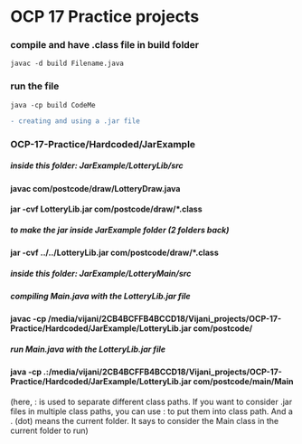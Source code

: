 # OCP 17 Practice projects

### compile and have .class file in build folder
``` shell 
javac -d build Filename.java 
```

### run the file
``` shell
java -cp build CodeMe
```




``` diff
- creating and using a .jar file
```
  
### OCP-17-Practice/Hardcoded/JarExample

##### inside this folder: JarExample/LotteryLib/src
#### javac com/postcode/draw/LotteryDraw.java
#### jar -cvf LotteryLib.jar com/postcode/draw/\*.class

##### to make the jar inside JarExample folder (2 folders back)
#### jar -cvf ../../LotteryLib.jar com/postcode/draw/*.class

##### inside this folder: JarExample/LotteryMain/src
##### compiling Main.java with the LotteryLib.jar file
#### javac -cp /media/vijani/2CB4BCFFB4BCCD18/Vijani_projects/OCP-17-Practice/Hardcoded/JarExample/LotteryLib.jar com/postcode/

##### run Main.java with the LotteryLib.jar file
#### java -cp .:/media/vijani/2CB4BCFFB4BCCD18/Vijani_projects/OCP-17-Practice/Hardcoded/JarExample/LotteryLib.jar com/postcode/main/Main

(here, : is used to separate different class paths. If you want to consider .jar files in multiple class paths, you can use : to put them into class path. And a . (dot) means the current folder. It says to consider the Main class in the current folder to run)
